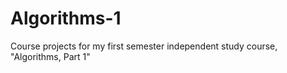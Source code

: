 # Algorithms-1
Course projects for my first semester independent study course, "Algorithms, Part 1"
